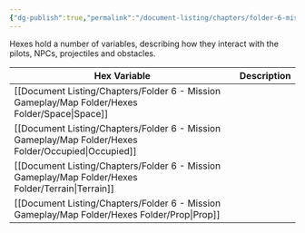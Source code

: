 ```yaml
---
{"dg-publish":true,"permalink":"/document-listing/chapters/folder-6-mission-gameplay/map-folder/hexes/"}
---
```


Hexes hold a number of variables, describing how they interact with the pilots, NPCs, projectiles and obstacles.


| Hex Variable | Description |
| ------------ | ----------- |
| [[Document Listing/Chapters/Folder 6 - Mission Gameplay/Map Folder/Hexes Folder/Space\|Space]]    |             |
| [[Document Listing/Chapters/Folder 6 - Mission Gameplay/Map Folder/Hexes Folder/Occupied\|Occupied]] |             |
| [[Document Listing/Chapters/Folder 6 - Mission Gameplay/Map Folder/Hexes Folder/Terrain\|Terrain]]  |             |
| [[Document Listing/Chapters/Folder 6 - Mission Gameplay/Map Folder/Hexes Folder/Prop\|Prop]]     |             |

